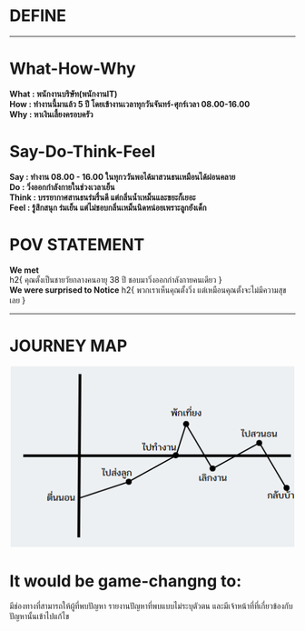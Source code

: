  # DEFINE
 <hr>

 # What-How-Why
__**What** : พนักงานบริษัท(พนักงานIT)__  
__**How** : ทำงานนี้มาแล้ว 5 ปี โดยเข้างานเวลาทุกวันจันทร์-ศุกร์เวลา 08.00-16.00__  
__**Why** : หาเงินเลี้ยงครอบครัว__  

# Say-Do-Think-Feel
__**Say** : ทำงาน 08.00 - 16.00 ในทุกววันพอได้มาสวนธนเหมือนได้ผ่อนคลาย__  
__**Do** : วิ่งออกกำลังกายในช่วงเวลาเย็น__  
__**Think** : บรรยากาศสานธนร่มรื่นดี แต่กลิ่นน้ำเหม็นและขยะก็เยอะ__  
__**Feel** : รู้สึกสนุก ร่มเย็น แต่ไม่ชอบกลิ่นเหม็นนิดหน่อยเพราะลูกยังเด็ก__  

# POV STATEMENT
__We met__  
h2{
  คุณตั้งเป็นชายวัยกลางคนอายุ 38 ปี ชอบมาวิ่งออกกำลังกายคนเดียว
}  
__We were surprised to Notice__
h2{
  พวกเราเห็นคุณตั้งวิ่ง แต่เหมือนคุณตั้งจะไม่มีความสุขเลย 
}
<hr>

# JOURNEY MAP

<p align = "center">
  <img src="/Tung/journey.png" alt="" width = 500px>
</p>

# It would be game-changng to: <br>

มีช่องทางที่สามารถให้ผู้ที่พบปัญหา รายงานปัญหาที่พบแบบไม่ระบุตัวตน และมีเจ้าหน้าที่ที่เกี่ยวข้องกับปัญหานั้นเข้าไปแก้ไข
